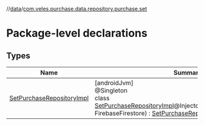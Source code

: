 //[data](../../index.md)/[com.veles.purchase.data.repository.purchase.set](index.md)

# Package-level declarations

## Types

| Name | Summary |
|---|---|
| [SetPurchaseRepositoryImpl](-set-purchase-repository-impl/index.md) | [androidJvm]<br>@Singleton<br>class [SetPurchaseRepositoryImpl](-set-purchase-repository-impl/index.md)@Injectconstructor(firebaseFirestore: FirebaseFirestore) : [SetPurchaseRepository](../../../domain/domain/com.veles.purchase.domain.repository.purchase/-set-purchase-repository/index.md) |
